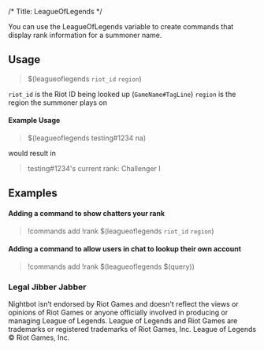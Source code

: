/*
Title: LeagueOfLegends
*/

You can use the LeagueOfLegends variable to create commands that display rank information for a summoner name.

## Usage

> $(leagueoflegends `riot_id` `region`)

`riot_id` is the Riot ID being looked up (`GameName#TagLine`)
`region` is the region the summoner plays on

#### Example Usage

> $(leagueoflegends testing#1234 na)

would result in

> testing#1234's current rank: Challenger I

## Examples

#### Adding a command to show chatters your rank

> !commands add !rank $(leagueoflegends `riot_id` `region`)

#### Adding a command to allow users in chat to lookup their own account

> !commands add !rank $(leagueoflegends $(query))

### Legal Jibber Jabber

Nightbot isn’t endorsed by Riot Games and doesn't reflect the views or opinions of Riot Games or anyone officially involved in producing or managing League of Legends. League of Legends and Riot Games are trademarks or registered trademarks of Riot Games, Inc. League of Legends © Riot Games, Inc.
